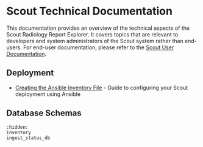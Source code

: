 # Scout Technical Documentation

This documentation provides an overview of the technical aspects of the Scout Radiology Report Explorer.
It covers topics that are relevant to developers and system administrators of the Scout system rather than
end-users. For end-user documentation, please refer to the [Scout User Documentation](index.md).

## Deployment

* [Creating the Ansible Inventory File](inventory.md) - Guide to configuring your Scout deployment using Ansible

## Database Schemas

```{toctree}
:hidden:
inventory
ingest_status_db
```

